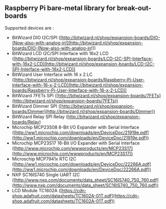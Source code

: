## Raspberry Pi bare-metal library for break-out-boards ##

Supported devices are :

- BitWizard DIO I2C/SPI ([http://bitwizard.nl/shop/expansion-boards/DIO-(Now-also-with-analog-in!](http://bitwizard.nl/shop/expansion-boards/DIO-(Now-also-with-analog-in!))
- BitWizard LCD I2C/SPI Interface with 16x2 LCD ([http://bitwizard.nl/shop/expansion-boards/LCD-I2C-SPI-Interface-with-16x2-LCD](http://bitwizard.nl/shop/expansion-boards/LCD-I2C-SPI-Interface-with-16x2-LCD))
- BitWizard User Interface with 16 x 2 LC ([http://bitwizard.nl/shop/expansion-boards/Raspberry-Pi-User-Interface-with-16-x-2-LCD](http://bitwizard.nl/shop/expansion-boards/Raspberry-Pi-User-Interface-with-16-x-2-LCD))
- BitWizard 7FETs SPI ([http://bitwizard.nl/shop/expansion-boards/7FETs](http://bitwizard.nl/shop/expansion-boards/7FETs))
- BitWizard Dimmer SPI ([http://bitwizard.nl/shop/expansion-boards/Dimmer](http://bitwizard.nl/shop/expansion-boards/Dimmer))
- BitWizard Relay SPI Relay (http://bitwizard.nl/shop/expansion-boards/Relay)
- Microchip MCP23S08 8-Bit I/O Expander with Serial Interface ([http://ww1.microchip.com/downloads/en/DeviceDoc/21919e.pdf](http://ww1.microchip.com/downloads/en/DeviceDoc/21919e.pdf)) 
- Microchip MCP23S17 16-Bit I/O Expander with Serial Interface ([http://www.microchip.com/wwwproducts/en/MCP23S17](http://www.microchip.com/wwwproducts/en/MCP23S17))
- Microschip MCP7941x RTC I2C ([http://ww1.microchip.com/downloads/en/DeviceDoc/22266A.pdf](http://ww1.microchip.com/downloads/en/DeviceDoc/22266A.pdf))
- NXP SC16IS740 Single UART I2C ([http://www.nxp.com/documents/data_sheet/SC16IS740_750_760.pdf](http://www.nxp.com/documents/data_sheet/SC16IS740_750_760.pdf))
- LCD Module TC1602A ([https://cdn-shop.adafruit.com/datasheets/TC1602A-01T.pdf](https://cdn-shop.adafruit.com/datasheets/TC1602A-01T.pdf))


